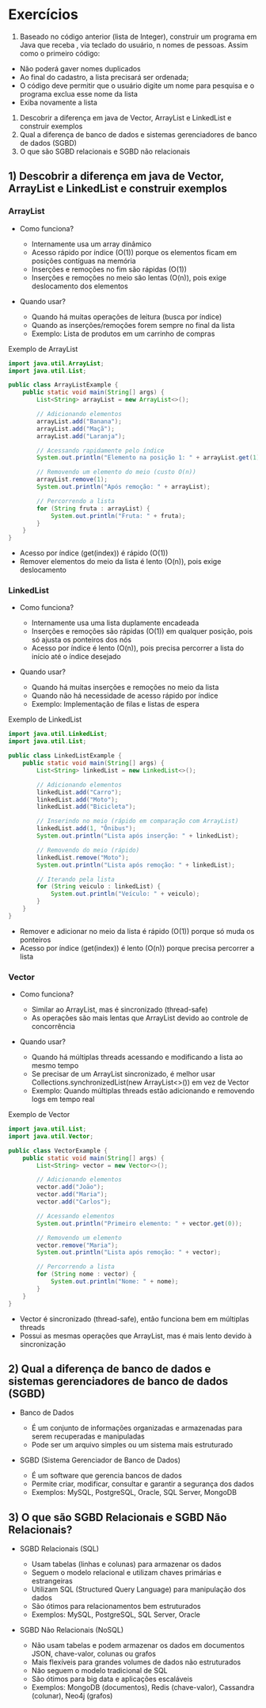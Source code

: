 # Exercícios
1) Baseado no código anterior (lista de Integer), construir um programa em Java que receba , via teclado do usuário, n nomes de pessoas. Assim como o primeiro código:
  * Não poderá gaver nomes duplicados
  * Ao final do cadastro, a lista precisará ser ordenada;
  * O código deve permitir que o usuário digite um nome para pesquisa e o programa exclua esse nome da lista
  * Exiba novamente a lista
  
1) Descobrir a diferença em java de Vector, ArrayList e LinkedList e construir exemplos
2) Qual a diferença de banco de dados e sistemas gerenciadores de banco de dados (SGBD)
3) O que são SGBD relacionais e SGBD não relacionais
  
## 1) Descobrir a diferença em java de Vector, ArrayList e LinkedList e construir exemplos
### ArrayList
* Como funciona?
  * Internamente usa um array dinâmico
  * Acesso rápido por índice (O(1)) porque os elementos ficam em posições contíguas na memória
  * Inserções e remoções no fim são rápidas (O(1))
  * Inserções e remoções no meio são lentas (O(n)), pois exige deslocamento dos elementos
    
* Quando usar?
  * Quando há muitas operações de leitura (busca por índice)
  * Quando as inserções/remoções forem sempre no final da lista
  * Exemplo: Lista de produtos em um carrinho de compras

Exemplo de ArrayList
```java
import java.util.ArrayList;
import java.util.List;

public class ArrayListExample {
    public static void main(String[] args) {
        List<String> arrayList = new ArrayList<>();

        // Adicionando elementos
        arrayList.add("Banana");
        arrayList.add("Maçã");
        arrayList.add("Laranja");

        // Acessando rapidamente pelo índice
        System.out.println("Elemento na posição 1: " + arrayList.get(1)); // Maçã

        // Removendo um elemento do meio (custo O(n))
        arrayList.remove(1);
        System.out.println("Após remoção: " + arrayList);

        // Percorrendo a lista
        for (String fruta : arrayList) {
            System.out.println("Fruta: " + fruta);
        }
    }
}
```
* Acesso por índice (get(index)) é rápido (O(1))
* Remover elementos do meio da lista é lento (O(n)), pois exige deslocamento

### LinkedList
* Como funciona?
  * Internamente usa uma lista duplamente encadeada
  * Inserções e remoções são rápidas (O(1)) em qualquer posição, pois só ajusta os ponteiros dos nós
  * Acesso por índice é lento (O(n)), pois precisa percorrer a lista do início até o índice desejado
  
* Quando usar?
  * Quando há muitas inserções e remoções no meio da lista
  * Quando não há necessidade de acesso rápido por índice
  * Exemplo: Implementação de filas e listas de espera

Exemplo de LinkedList
```java
import java.util.LinkedList;
import java.util.List;

public class LinkedListExample {
    public static void main(String[] args) {
        List<String> linkedList = new LinkedList<>();

        // Adicionando elementos
        linkedList.add("Carro");
        linkedList.add("Moto");
        linkedList.add("Bicicleta");

        // Inserindo no meio (rápido em comparação com ArrayList)
        linkedList.add(1, "Ônibus");
        System.out.println("Lista após inserção: " + linkedList);

        // Removendo do meio (rápido)
        linkedList.remove("Moto");
        System.out.println("Lista após remoção: " + linkedList);

        // Iterando pela lista
        for (String veiculo : linkedList) {
            System.out.println("Veículo: " + veiculo);
        }
    }
}
```
* Remover e adicionar no meio da lista é rápido (O(1)) porque só muda os ponteiros
* Acesso por índice (get(index)) é lento (O(n)) porque precisa percorrer a lista

### Vector
* Como funciona?
  * Similar ao ArrayList, mas é sincronizado (thread-safe)
  * As operações são mais lentas que ArrayList devido ao controle de concorrência
   
* Quando usar?
  * Quando há múltiplas threads acessando e modificando a lista ao mesmo tempo
  * Se precisar de um ArrayList sincronizado, é melhor usar Collections.synchronizedList(new ArrayList<>()) em vez de Vector
  * Exemplo: Quando múltiplas threads estão adicionando e removendo logs em tempo real

Exemplo de Vector
```java
import java.util.List;
import java.util.Vector;

public class VectorExample {
    public static void main(String[] args) {
        List<String> vector = new Vector<>();

        // Adicionando elementos
        vector.add("João");
        vector.add("Maria");
        vector.add("Carlos");

        // Acessando elementos
        System.out.println("Primeiro elemento: " + vector.get(0));

        // Removendo um elemento
        vector.remove("Maria");
        System.out.println("Lista após remoção: " + vector);

        // Percorrendo a lista
        for (String nome : vector) {
            System.out.println("Nome: " + nome);
        }
    }
}
```
* Vector é sincronizado (thread-safe), então funciona bem em múltiplas threads
* Possui as mesmas operações que ArrayList, mas é mais lento devido à sincronização

## 2) Qual a diferença de banco de dados e sistemas gerenciadores de banco de dados (SGBD)
* Banco de Dados
  * É um conjunto de informações organizadas e armazenadas para serem recuperadas e manipuladas
  * Pode ser um arquivo simples ou um sistema mais estruturado

* SGBD (Sistema Gerenciador de Banco de Dados)
  * É um software que gerencia bancos de dados
  * Permite criar, modificar, consultar e garantir a segurança dos dados
  * Exemplos: MySQL, PostgreSQL, Oracle, SQL Server, MongoDB

## 3) O que são SGBD Relacionais e SGBD Não Relacionais?
* SGBD Relacionais (SQL)
  * Usam tabelas (linhas e colunas) para armazenar os dados
  * Seguem o modelo relacional e utilizam chaves primárias e estrangeiras
  * Utilizam SQL (Structured Query Language) para manipulação dos dados
  * São ótimos para relacionamentos bem estruturados
  * Exemplos: MySQL, PostgreSQL, SQL Server, Oracle

* SGBD Não Relacionais (NoSQL)
  * Não usam tabelas e podem armazenar os dados em documentos JSON, chave-valor, colunas ou grafos
  * Mais flexíveis para grandes volumes de dados não estruturados
  * Não seguem o modelo tradicional de SQL
  * São ótimos para big data e aplicações escaláveis
  * Exemplos: MongoDB (documentos), Redis (chave-valor), Cassandra (colunar), Neo4j (grafos)
